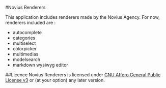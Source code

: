 #Novius Renderers

This application includes renderers made by the Novius Agency.
For now, renderers included are :
- autocomplete
- categories
- multiselect
- colorpicker
- multimedias
- modelsearch
- markdown wysiwyg editor

##Licence
Novius Renderers is licensed under [GNU Affero General Public License v3](http://www.gnu.org/licenses/agpl-3.0.html) or (at your option) any later version.
